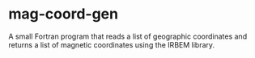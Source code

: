 mag-coord-gen
=============

A small Fortran program that reads a list of geographic coordinates and returns
a list of magnetic coordinates using the IRBEM library.
